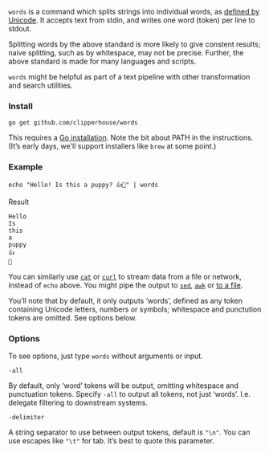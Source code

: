`words` is a command which splits strings into individual words, as [defined by Unicode](https://unicode.org/reports/tr29/). It accepts text from stdin, and writes one word (token) per line to stdout.

Splitting words by the above standard is more likely to give constent results; naive splitting, such as by whitespace, may not be precise. Further, the above standard is made for many languages and scripts.

`words` might be helpful as part of a text pipeline with other transformation and search utilities.

### Install

```
go get github.com/clipperhouse/words
```

This requires a [Go installation](https://go.dev/doc/install). Note the bit about PATH in the instructions. (It’s early days, we'll support installers like `brew` at some point.)

### Example

```
echo "Hello! Is this a puppy? 👍🐶" | words
```

Result

```
Hello
Is
this
a
puppy
👍
🐶
```

You can similarly use [`cat`](https://en.wikipedia.org/wiki/Cat_(Unix)) or [`curl`](https://curl.se/docs/manual.html) to stream data from a file or network, instead of `echo` above. You might pipe the output to [`sed`](https://www.gnu.org/software/sed/manual/sed.html), [`awk`](https://en.wikipedia.org/wiki/AWK) or [to a file](https://askubuntu.com/questions/420981/how-do-i-save-terminal-output-to-a-file).

You’ll note that by default, it only outputs ‘words’, defined as any token containing Unicode letters, numbers or symbols; whitespace and punctution tokens are omitted. See options below.

### Options

To see options, just type `words` without arguments or input.

`-all`

By default, only ‘word’ tokens will be output, omitting whitespace and punctuation tokens. Specify `-all` to output all tokens, not just ‘words’. I.e. delegate filtering to downstream systems.

`-delimiter`

A string separator to use between output tokens, default is `"\n"`. You can use escapes like `"\t"` for tab. It’s best to quote this parameter.
